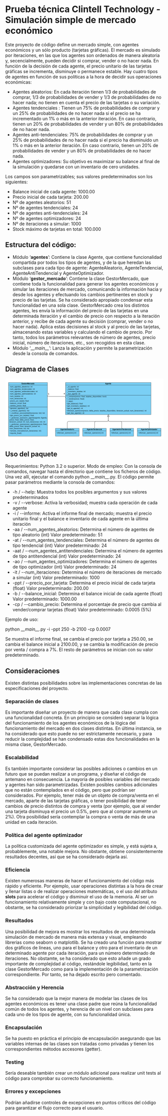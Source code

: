 # Prueba técnica Clintell Technology - Simulación simple de mercado económico

Este proyecto de código define un mercado simple, con agentes económicos y un sólo producto (tarjetas gráficas).  El mercado es simulado por iteraciones, en las que los agentes son ordenados de manera aleatoria y, secencialmente, pueden decidir si comprar, vender o no hacer nada. En función de la decisión de cada agente, el precio unitario de las tarjetas gráficas se incrementa, disminuye o permanece estable. Hay cuatro tipos de agentes en función de sus políticas a la hora de decidir sus operaciones económicas:

 * Agentes aleatorios: En cada iteración tienen 1/3 de probabilidades de comprar, 1/3 de
probabilidades de vender y 1/3 de probabilidades de no hacer nada; no tienen en cuenta el precio de las tarjetas o su variación.
 * Agentes tendenciales : Tienen un 75% de probabilidades de comprar y un 25% de probabilidades de no hacer nada si el precio se ha incrementado un 1% o más en la anterior iteración. En caso contrario, tienen un 20% de probabilidades de vender y un 80% de probabilidades de no hacer nada.
 * Agentes anti-tendenciales: 75% de probabilidades de comprar y un 25% de probabilidades de no hacer nada si el precio ha disminuido un 1% o más en la anterior iteración. En caso contrario, tienen un 20% de probabilidades de vender y un 80% de probabilidades de no hacer nada.
 * Agentes optimizadores: Su objetivo es maximizar su balance al final de la simulación y quedarse con un inventario de cero unidades. 

Los campos son parametrizables; sus valores predeterminados son los siguientes:
 * Balance inicial de cada agente: 1000.00
 * Precio inicial de cada tarjeta: 200.00
 * Nº de agentes aleatorios: 51
 * Nº de agentes tendenciales: 24
 * Nº de agentes anti-tendenciales: 24
 * Nº de agentes optimizadores: 24
 * Nº de iteraciones a simular: 1000
 * Stock máximo de tarjetas en total: 100.000

## Estructura del código:

 * Módulo ‘__agentes__’: Contiene la clase Agente, que contiene funcionalidad compartida por todos los tipos de agentes, y de la que heredan las subclases para cada tipo de agente: AgenteAleatorio, AgenteTendencial, AgenteAntiTendencial y AgenteOptimizador.
 * Módulo ‘__gestor_mercado__’: Contiene la clase GestorMercado, que contiene toda ls funcionalidad para generar los agentes económicos y simular las iteraciones de mercado, comunicando la información hacia y desde los agentes y efectuando los cambios pertinentes en stock y precio de las tarjetas. Se ha considerado apropiado condensar esta funcionalidad en una sola clase.  GestorMercado crea los distintos agentes, les envía la información del precio de las tarjetas en una determinada iteración y el cambio de precio con respecto a la iteración anterior, y recibe de cada agente su decisión (comprar, vender o no hacer nada). Aplica estas decisiones al stock y al precio de las tarjetas, almacenando estas variables y calculando el cambio de precio. Por tanto, todos los parámetros relevantes de número de agentes, precio inicial, número de iteraciones, etc., son recogidos en esta clase.
 * Módulo ‘\__\__main\__\__’: Lanza la aplicación y permite la parametrización desde la consola de comandos.


## Diagrama de Clases

![Diagrama de Clases](/Diagrama_Clases.png)


## Uso del paquete

Requerimientos: Python 3.2 o superior.
Modo de empleo: Con la consola de comandos, navegar hasta el directorio que contiene los ficheros de código. Una vez allí, ejecutar el comando python \__\__main\__\__.py.
El código permite pasar parámetros mediante la consola de comandos:

* -h / --help: Muestra todos los posibles argumentos y sus valores predeterminados 
* -v / --verbose: Activa la verbosidad; muestra cada operación de cada agente 
* -i / --informe: Activa el informe final de mercado; muestra el precio unitario final y el balance e inventario de cada agente en la última iteración 
* -aa / --num_agentes_aleatorios: Determina el número de agentes de tipo aleatorio (int) Valor predeterminado: 51
* -at / --num_agentes_tendenciales: Determina el número de agentes de tipo tendencial (int) Valor predeterminado: 24
* -aat / --num_agentes_antitendenciales: Determina el número de agentes de tipo antitendencial (int) Valor predeterminado: 24
* -ao / --num_agentes_optimizadores: Determina el número de agentes de tipo optimizador (int) Valor predeterminado: 24
* -it / --num_iteraciones: Determina el número de iteraciones de mercado a simular (int) Valor predeterminado: 1000
* -ppt / --precio_por_tarjeta: Determina el precio inicial de cada tarjeta (float) Valor predeterminado: 200.00
* -b / --balance_inicial: Determina el balance inicial de cada agente (float) Valor predeterminado: 1000.00
* -cp / --cambio_precio: Determina el porcentaje de precio que cambia al vender/comprar tarjetas (float) Valor predeterminado: 0.0005 (5%)


Ejemplo de uso:

python \__\__main\__\__.py -i -ppt 250 -b 2100 -cp 0.0007

Se muestra el informe final, se cambia el precio por tarjeta a 250.00, se cambia el balance inicial a 2100.00, y se cambia la modificación de precio por venta / compra a 7%. El resto de parámetros se inician con su valor predeterminado.



## Consideraciones

Existen distintas posibilidades sobre las implementaciones concretas de las especificaciones del proyecto. 


### Separación de clases

Es importante diseñar un proyecto de manera que cada clase cumpla con una funcionalidad concreta. En un principio se consideró separar la lógica del funcionamiento de los agentes económicos de la lógica del funcionamiento del mercado en dos clases distintas. En última instancia, se ha considerado que esto puede no ser estrictamente necesario, y para reducir la complejidad se han condensado estas dos funcionalidades en la misma clase, GestorMercado.


### Escalabilidad

Es también importante considerar las posibles adiciones o cambios en un futuro que se puedan realizar a un programa, y diseñar el código de antemano en consecuencia. La mayoría de posibles variables del mercado y agentes han sido parametrizadas. Existen posibles cambios adicionales que no están contemplados en el código, pero que podrían ser considerados. Por ejemplo, tener más de un objeto de compra/venta en el mercado, aparte de las tarjetas gráficas, o tener posibilidad de tener cambios de precio distintos de compra y venta (por ejemplo, que al vender una tarjeta disminuya el precio un 0.5%, pero que al comprar aumente un 2%). Otra posibilidad sería contemplar la compra o venta de más de una unidad en cada iteración.


### Política del agente optimizador

La política customizada del agente optimizador es simple, y está sujeta a, probablemente, una notable mejora. No obstante, obtiene consistentemente resultados decentes, así que se ha considerado dejarla así.


### Eficiencia

Existen numerosas maneras de hacer el funcionamiento del código más rápido y eficiente. Por ejemplo, usar operaciones distintas a la hora de crear y llenar listas o de realizar operaciones matemáticas, o el uso del atributo __slots__ para acelerar el código y disminuir el uso de la memoria. Al ser un funcionamiento relativamente simple y con bajo coste computacional, no obstante, se ha considerado priorizar la simplicidad y legibilidad del código.


### Resultados

Una posibilidad de mejora es mostrar los resultados de una determinada simulación de mercado de manera más extensa y visual, empleando librerias como seaborn o matplotlib. Se ha creado una función para mostrar dos gráficos de líneas, uno para el balance y otro para el inventario de un determinado agente por cada iteración, para un número determinado de iteraciones. No obstamte, se ha considerado que esto añade un grado importante de complejidad al código, restándole legibilidad, tanto en la clase GestorMercado como para la implementación de la parametrización correspondiente. Por tanto, se ha dejado escrito pero comentado.


### Abstracción y Herencia

Se ha considerado que la mejor manera de modelar las clases de los agentes económicos es tener una clase padre que reúna la funcionalidad común de todos los agentes, y herencia de un nivel con subclases para cada uno de los tipos de agente, con su funcionalidad única.


### Encapsulación

Se ha puesto en práctica el principio de encapsulación asegurando que las variables internas de las clases son tratadas como privadas y tienen los correspondientes métodos accesores (getter).


### Testing

Sería deseable también crear un módulo adicional para realizar unit tests al código para comprobar su correcto funcionamiento.


### Errores y excepciones

Podrían añadirse controles de excepciones en puntos críticos del código para garantizar el flujo correcto para el usuario.


